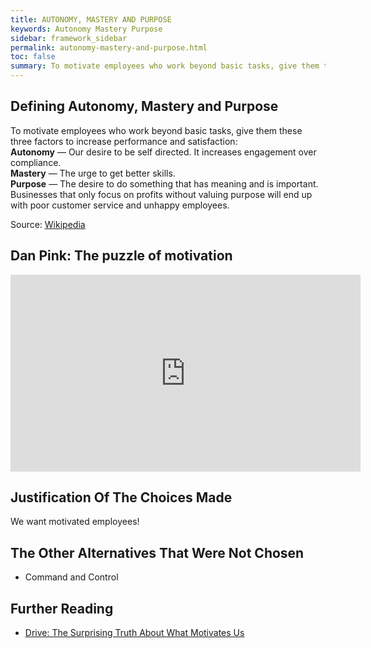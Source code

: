 ```yaml
---
title: AUTONOMY, MASTERY AND PURPOSE
keywords: Autonomy Mastery Purpose
sidebar: framework_sidebar
permalink: autonomy-mastery-and-purpose.html
toc: false
summary: To motivate employees who work beyond basic tasks, give them these three factors to increase performance and satisfaction, Autonomy, Mastery and Purpose.
---
```


## Defining Autonomy, Mastery and Purpose
To motivate employees who work beyond basic tasks, give them these three factors to increase performance and satisfaction:
<br><b>Autonomy</b> — Our desire to be self directed. It increases engagement over compliance.
<br><b>Mastery</b> — The urge to get better skills.
<br><b>Purpose</b> — The desire to do something that has meaning and is important. Businesses that only focus on profits without valuing purpose will end up with poor customer service and unhappy employees.

Source: [Wikipedia](https://en.wikipedia.org/wiki/Drive:_The_Surprising_Truth_About_What_Motivates_Us)

## Dan Pink: The puzzle of motivation
<iframe width="560" height="315" src="https://www.youtube.com/embed/rrkrvAUbU9Y" frameborder="0" allowfullscreen></iframe>

## Justification Of The Choices Made
We want motivated employees!

## The Other Alternatives That Were Not Chosen
* Command and Control

## Further Reading
* [Drive: The Surprising Truth About What Motivates Us](https://en.wikipedia.org/wiki/Drive:_The_Surprising_Truth_About_What_Motivates_Us)
